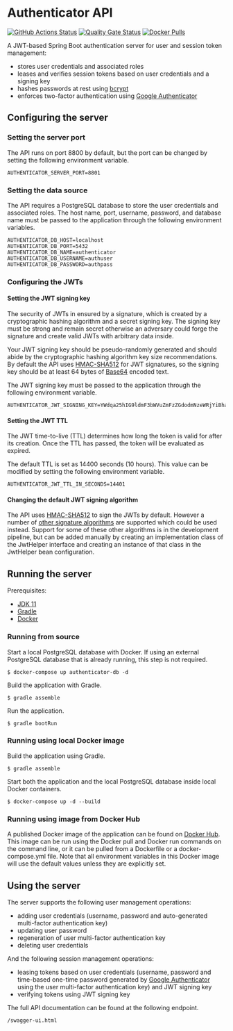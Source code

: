 # Authenticator API
[![GitHub Actions Status](https://github.com/bncrypted/authenticator-api/workflows/build/badge.svg)](https://github.com/bncrypted/authenticator-api/actions?query=workflow%3Abuild)
[![Quality Gate Status](https://sonarcloud.io/api/project_badges/measure?project=bncrypted_authenticator-api&metric=alert_status)](https://sonarcloud.io/dashboard?id=bncrypted_authenticator-api)
[![Docker Pulls](https://img.shields.io/docker/pulls/bncrypted/authenticator-api)](https://hub.docker.com/r/bncrypted/authenticator-api)

A JWT-based Spring Boot authentication server for user and session token management:
- stores user credentials and associated roles
- leases and verifies session tokens based on user credentials and a signing key
- hashes passwords at rest using [bcrypt](https://en.wikipedia.org/wiki/Bcrypt)
- enforces two-factor authentication using [Google Authenticator](https://en.wikipedia.org/wiki/Google_Authenticator)

## Configuring the server

### Setting the server port

The API runs on port 8800 by default, but the port can be changed by setting the following environment variable.

```
AUTHENTICATOR_SERVER_PORT=8801
```

### Setting the data source

The API requires a PostgreSQL database to store the user credentials and associated roles. The host name, port,
username, password, and database name must be passed to the application through the following environment variables.

```
AUTHENTICATOR_DB_HOST=localhost
AUTHENTICATOR_DB_PORT=5432
AUTHENTICATOR_DB_NAME=authenticator
AUTHENTICATOR_DB_USERNAME=authuser
AUTHENTICATOR_DB_PASSWORD=authpass
```

### Configuring the JWTs

#### Setting the JWT signing key

The security of JWTs in ensured by a signature, which is created by a cryptographic hashing algorithm and a
secret signing key. The signing key must be strong and remain secret otherwise an adversary could forge the
signature and create valid JWTs with arbitrary data inside.

Your JWT signing key should be pseudo-randomly generated and should abide by the cryptographic hashing algorithm
key size recommendations. By default the API uses [HMAC-SHA512](https://en.wikipedia.org/wiki/HMAC) for JWT
signatures, so the signing key should be at least 64 bytes of [Base64](https://en.wikipedia.org/wiki/Base64)
encoded text.

The JWT signing key must be passed to the application through the following environment variable.

```
AUTHENTICATOR_JWT_SIGNING_KEY=YWdqa25hIG9ldmF3bWVuZmFzZGdodmNzeWRjYiBha2pkZm52YWVyZnYgYW5tYmZtIGthc2pkaCB2YQ==
```

#### Setting the JWT TTL

The JWT time-to-live (TTL) determines how long the token is valid for after its creation. Once the TTL has passed,
the token will be evaluated as expired.

The default TTL is set as 14400 seconds (10 hours). This value can be modified by setting the following
environment variable.

```
AUTHENTICATOR_JWT_TTL_IN_SECONDS=14401
```

#### Changing the default JWT signing algorithm

The API uses [HMAC-SHA512](https://en.wikipedia.org/wiki/HMAC) to sign the JWTs by default. However a number of
[other signature algorithms](https://tools.ietf.org/html/rfc7518#section-3) are supported which could be used
instead. Support for some of these other algorithms is in the development pipeline, but can be added manually by
creating an implementation class of the JwtHelper interface and creating an instance of that class in the
JwtHelper bean configuration.

## Running the server

Prerequisites:
- [JDK 11](https://adoptopenjdk.net/)
- [Gradle](https://gradle.org/releases/)
- [Docker](https://www.docker.com/products/docker-desktop)

### Running from source

Start a local PostgreSQL database with Docker. If using an external PostgreSQL database that is already running,
this step is not required.

```shell script
$ docker-compose up authenticator-db -d
```

Build the application with Gradle.

```shell script
$ gradle assemble
```

Run the application.

```shell script
$ gradle bootRun
```

### Running using local Docker image

Build the application using Gradle.

```shell script
$ gradle assemble
```

Start both the application and the local PostgreSQL database inside local Docker containers.

```shell script
$ docker-compose up -d --build
```

### Running using image from Docker Hub

A published Docker image of the application can be found on 
[Docker Hub](https://hub.docker.com/r/bncrypted/authenticator-api). This image can be run using the Docker pull
and Docker run commands on the command line, or it can be pulled from a Dockerfile or a docker-compose.yml file.
Note that all environment variables in this Docker image will use the default values unless they are explicitly 
set.

## Using the server

The server supports the following user management operations:
- adding user credentials (username, password and auto-generated multi-factor authentication key)
- updating user password
- regeneration of user multi-factor authentication key
- deleting user credentials

And the following session management operations:
- leasing tokens based on user credentials (username, password and time-based one-time password generated by
[Google Authenticator](https://en.wikipedia.org/wiki/Google_Authenticator) using the user multi-factor
authentication key) and JWT signing key
- verifying tokens using JWT signing key

The full API documentation can be found at the following endpoint.

```
/swagger-ui.html
```
